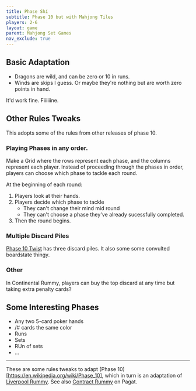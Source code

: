 ```yaml
---
title: Phase Shí
subtitle: Phase 10 but with Mahjong Tiles
players: 2-6
layout: game
parent: Mahjong Set Games
nav_exclude: true
---
```




## Basic Adaptation

- Dragons are wild, and can be zero or 10 in runs.
- Winds are skips I guess. Or maybe they're nothing but are worth zero points in hand.

It'd work fine. Fiiiiiine.




## Other Rules Tweaks

This adopts some of the rules from  other releases of phase 10.


### Playing Phases in any order.

Make a Grid where the rows represent each phase, and the columns represent each player.
Instead of proceeding through the phases in order, players can choose which phase to tackle each round.

At the beginning of each round:
1. Players look at their hands.
2. Players decide which phase to tackle
    - They can't change their mind mid round
    - They can't choose a phase they've already sucessfully completed.
3. Then the round begins.


### Multiple Discard Piles

[Phase 10 Twist](https://boardgamegeek.com/boardgame/38187/phase-10-twist) has three discard piles.
It also some some convulted boardstate thingy.



### Other

In Continental Rummy, players can buy the top discard at any time but taking extra penalty cards?




## Some Interesting Phases

- Any two 5-card poker hands
- /# cards the same color
- Runs
- Sets
- RUn of sets
- ...



---

These are some rules tweaks to adapt (Phase 10)[https://en.wikipedia.org/wiki/Phase_10], 
which in turn is an adaptation of [Liverpool Rummy](https://en.wikipedia.org/wiki/Liverpool_rummy).
See also [Contract Rummy](https://www.pagat.com/rummy/ctrummy.html) on Pagat.

